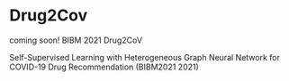 # Drug2Cov
coming soon!
BIBM 2021 Drug2CoV

Self-Supervised Learning with Heterogeneous Graph Neural Network for COVID-19 Drug Recommendation (BIBM2021 2021)
